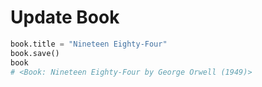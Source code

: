 # Update Book

```python
book.title = "Nineteen Eighty-Four"
book.save()
book
# <Book: Nineteen Eighty-Four by George Orwell (1949)>
